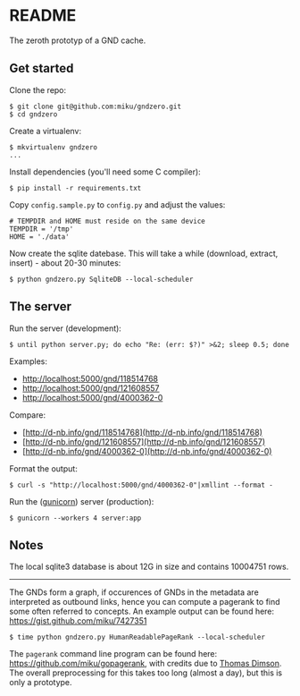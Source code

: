 README
======

The zeroth prototyp of a GND cache.

Get started
-----------

Clone the repo:

    $ git clone git@github.com:miku/gndzero.git
    $ cd gndzero


Create a virtualenv:

    $ mkvirtualenv gndzero
    ...

Install dependencies (you'll need some C compiler):

    $ pip install -r requirements.txt


Copy `config.sample.py` to `config.py` and adjust the values:

    # TEMPDIR and HOME must reside on the same device
    TEMPDIR = '/tmp'
    HOME = './data'

Now create the sqlite datebase. This will take a while (download,
extract, insert) - about 20-30 minutes:

    $ python gndzero.py SqliteDB --local-scheduler


The server
----------

Run the server (development):

    $ until python server.py; do echo "Re: (err: $?)" >&2; sleep 0.5; done

Examples:

* [http://localhost:5000/gnd/118514768](http://localhost:5000/gnd/118514768)
* [http://localhost:5000/gnd/121608557](http://localhost:5000/gnd/121608557)
* [http://localhost:5000/gnd/4000362-0](http://localhost:5000/gnd/4000362-0)

Compare:

* [http://d-nb.info/gnd/118514768](http://d-nb.info/gnd/118514768)
* [http://d-nb.info/gnd/121608557](http://d-nb.info/gnd/121608557)
* [http://d-nb.info/gnd/4000362-0](http://d-nb.info/gnd/4000362-0)

Format the output:

    $ curl -s "http://localhost:5000/gnd/4000362-0"|xmllint --format -

Run the ([gunicorn](http://gunicorn.org/)) server (production):

    $ gunicorn --workers 4 server:app

Notes
-----

The local sqlite3 database is about 12G in size and contains 10004751 rows.

----

The GNDs form a graph, if occurences of GNDs in the metadata are interpreted
as outbound links, hence you can compute a pagerank to find some often
referred to concepts. An example output can be found here: https://gist.github.com/miku/7427351

    $ time python gndzero.py HumanReadablePageRank --local-scheduler

The `pagerank` command line program can be found here: https://github.com/miku/gopagerank,
with credits due to [Thomas Dimson](https://github.com/cosbynator). The overall
preprocessing for this takes too long (almost a day), but this is only a prototype.
